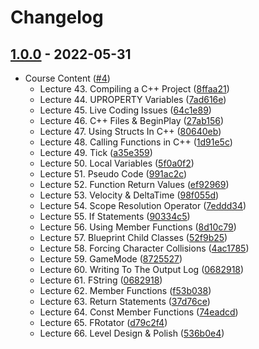 # Changelog

## [1.0.0](https://github.com/curriculum-blackboard/unreal-obstacle-assault/compare/0.1.0...1.0.0) - 2022-05-31

-   Course Content ([#4](https://github.com/curriculum-blackboard/unreal-obstacle-assault/pull/4))
    -   Lecture 43. Compiling a C++ Project ([8ffaa21](https://github.com/curriculum-blackboard/unreal-obstacle-assault/commit/8ffaa21))
    -   Lecture 44. UPROPERTY Variables ([7ad616e](https://github.com/curriculum-blackboard/unreal-obstacle-assault/commit/7ad616e))
    -   Lecture 45. Live Coding Issues ([64c1e89](https://github.com/curriculum-blackboard/unreal-obstacle-assault/commit/64c1e89))
    -   Lecture 46. C++ Files & BeginPlay ([27ab156](https://github.com/curriculum-blackboard/unreal-obstacle-assault/commit/27ab156))
    -   Lecture 47. Using Structs In C++ ([80640eb](https://github.com/curriculum-blackboard/unreal-obstacle-assault/commit/80640eb))
    -   Lecture 48. Calling Functions in C++ ([1d91e5c](https://github.com/curriculum-blackboard/unreal-obstacle-assault/commit/1d91e5c))
    -   Lecture 49. Tick ([a35e359](https://github.com/curriculum-blackboard/unreal-obstacle-assault/commit/a35e359))
    -   Lecture 50. Local Variables ([5f0a0f2](https://github.com/curriculum-blackboard/unreal-obstacle-assault/commit/5f0a0f2))
    -   Lecture 51. Pseudo Code ([991ac2c](https://github.com/curriculum-blackboard/unreal-obstacle-assault/commit/991ac2c))
    -   Lecture 52. Function Return Values ([ef92969](https://github.com/curriculum-blackboard/unreal-obstacle-assault/commit/ef92969))
    -   Lecture 53. Velocity & DeltaTime ([98f055d](https://github.com/curriculum-blackboard/unreal-obstacle-assault/commit/98f055d))
    -   Lecture 54. Scope Resolution Operator ([7eddd34](https://github.com/curriculum-blackboard/unreal-obstacle-assault/commit/7eddd34))
    -   Lecture 55. If Statements ([90334c5](https://github.com/curriculum-blackboard/unreal-obstacle-assault/commit/90334c5))
    -   Lecture 56. Using Member Functions ([8d10c79](https://github.com/curriculum-blackboard/unreal-obstacle-assault/commit/8d10c79))
    -   Lecture 57. Blueprint Child Classes ([52f9b25](https://github.com/curriculum-blackboard/unreal-obstacle-assault/commit/52f9b25))
    -   Lecture 58. Forcing Character Collisions ([4ac1785](https://github.com/curriculum-blackboard/unreal-obstacle-assault/commit/4ac1785))
    -   Lecture 59. GameMode ([8725527](https://github.com/curriculum-blackboard/unreal-obstacle-assault/commit/8725527))
    -   Lecture 60. Writing To The Output Log ([0682918](https://github.com/curriculum-blackboard/unreal-obstacle-assault/commit/0682918))
    -   Lecture 61. FString ([0682918](https://github.com/curriculum-blackboard/unreal-obstacle-assault/commit/0682918))
    -   Lecture 62. Member Functions ([f53b038](https://github.com/curriculum-blackboard/unreal-obstacle-assault/commit/f53b038))
    -   Lecture 63. Return Statements ([37d76ce](https://github.com/curriculum-blackboard/unreal-obstacle-assault/commit/37d76ce))
    -   Lecture 64. Const Member Functions ([74eadcd](https://github.com/curriculum-blackboard/unreal-obstacle-assault/commit/74eadcd))
    -   Lecture 65. FRotator ([d79c2f4](https://github.com/curriculum-blackboard/unreal-obstacle-assault/commit/d79c2f4))
    -   Lecture 66. Level Design & Polish ([536b0e4](https://github.com/curriculum-blackboard/unreal-obstacle-assault/commit/536b0e4))
